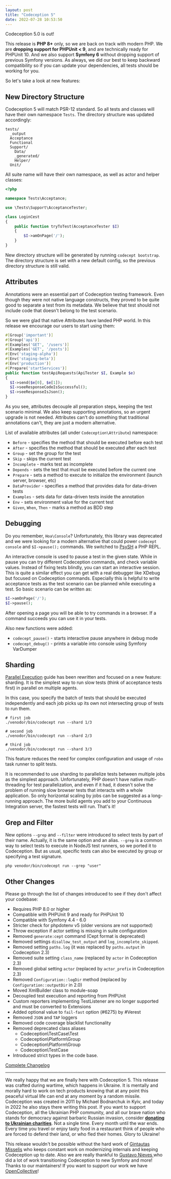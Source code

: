 ```yaml
---
layout: post
title: "Codeception 5"
date: 2022-07-28 10:53:50
---
```


Codeception 5.0 is out!

This release is **PHP 8+** only, so we are back on track with modern PHP. We are **dropping support for PHPUnit < 9**, and are technically ready for PHPUnit 10. And we also support **Symfony 6** without dropping support of previous Symfony versions. As always, we did our best to keep backward compatibility so if you can update your dependencies, all tests should be working for you.

So let's take a look at new features:

## New Directory Structure

Codeception 5 will match PSR-12 standard. So all tests and classes will have their own namespace `Tests`. The directory structure was updated accordingly:

```
tests/
  _output
  Acceptance
  Functional
  Support/
    Data/
    _generated/
    Helper/
  Unit/
```

All suite name will have their own namespace, as well as actor and helper classes:

```php
<?php

namespace Tests\Acceptance;

use \Tests\Support\AcceptanceTester;

class LoginCest
{
    public function tryToTest(AcceptanceTester $I)
    {
        $I->amOnPage('/');
    }
}
```

New directory structure will be generated by running `codecept bootstrap`. The directory structure is set with a new default config, so the previous directory structure is still valid.

## Attributes

Annotations were an essential part of Codeception testing framework. Even though they were not native language constructs, they proved to be quite good to separate a test from its metadata. We believe that test should not include code that doesn't belong to the test scenario.

So we were glad that native Attributes have landed PHP world. In this release we encourage our users to start using them:

```php
#[Group('important')]
#[Group('api')]
#[Examples('GET', '/users')]
#[Examples('GET', '/posts')]
#[Env('staging-alpha')]
#[Env('staging-beta')]
#[Env('production')]
#[Prepare('startServices')]
public function testApiRequests(ApiTester $I, Example $e)
{
  $I->send($e[0], $e[1]);
  $I->seeResponseCodeIsSuccessful();
  $I->seeResponseIsJson();
}
```

As you see, attributes decouple all preparation steps, keeping the test scenario minimal. We also keep supporting annotations, so an urgent upgrade is not needed. Attributes can't do something that traditional annotations can't, they are just a modern alternative.

List of available attributes (all under `Codeception\Attribute`) namespace:

* `Before` - specifies the method that should be executed before each test
* `After` - specifies the method that should be executed after each test
* `Group` - set the group for the test
* `Skip` - skips the current test
* `Incomplete` - marks test as incomplete
* `Depends` - sets the test that must be executed before the current one
* `Prepare` - sets a method to execute to initialize the environment (launch server, browser, etc)
* `DataProvider` - specifies a method that provides data for data-driven tests
* `Examples` - sets data for data-driven tests inside the annotation
* `Env` - sets environment value for the current test
* `Given`, `When`, `Then` - marks a method as BDD step

## Debugging

Do you remember, `Hoa\Console`? Unfortunately, this library was deprecated and we were looking for a modern alternative that could power `codecept console` and `$I->pause();` commands. We switched to [PsySH](https://psysh.org) a PHP REPL.

An interactive console is used to pause a test in the given state. While in pause you can try different Codeception commands, and check variable values. Instead of fixing tests blindly, you can start an interactive session. This is quite a similar effect you can get with a real debugger like XDebug but focused on Codeception commands. Especially this is helpful to write acceptance tests as the test scenario can be planned while executing a test. So basic scenario can be written as:

```php
$I->amOnPage('/');
$I->pause();
```

After opening a page you will be able to try commands in a browser. If a command succeeds you can use it in your tests.

Also new functions were added:

* `codecept_pause()` - starts interactive pause anywhere in debug mode
* `codecept_debug()` - prints a variable into console using Symfony VarDumper

## Sharding

[Parallel Execution](/docs/ParallelExecution) guide has been rewritten and focused on a new feature: sharding. It is the simplest way to run slow tests (think of acceptance tests first) in parallel on multiple agents.

In this case, you specify the batch of tests that should be executed independently and each job picks up its own not intersecting group of tests to run them.

```
# first job
./venodor/bin/codecept run --shard 1/3

# second job
./venodor/bin/codecept run --shard 2/3

# third job
./venodor/bin/codecept run --shard 3/3
```

This feature reduces the need for complex configuration and usage of `robo` task runner to split tests.

It is recommended to use sharding to parallelize tests between multiple jobs as the simplest approach. Unfortunately, PHP doesn't have native multi-threading for test parallelization, and even if it had, it doesn't solve the problem of running slow browser tests that interacts with a whole application. So only horizontal scaling by jobs can be suggested as a long-running approach. The more build agents you add to your Continuous Integration server, the fastest tests will run. That's it!

## Grep and Filter

New options `--grep` and `--filter` were introduced to select tests by part of their name. Actually, it is the same option and an alias. `--grep` is a common way to select tests to execute in NodeJS test runners, so we ported it to Codeception. But as usual, specific tests can also be executed by group or specifying a test signature.

```
php venodor/bin/codecept run --grep "user"
```

## Other Changes

Please go through the list of changes introduced to see if they don't affect your codebase:

* Requires PHP 8.0 or higher
* Compatible with PHPUnit 9 and ready for PHPUnit 10
* Compatible with Symfony 4.4 - 6.0
* Stricter check for phpdotenv v5 (older versions are not supported)
* Throw exception if actor setting is missing in suite configuration
* Removed `generate:cept` command (Cept format is deprecated)
* Removed settings `disallow_test_output` and `log_incomplete_skipped`.
* Removed setting `paths.log` (it was replaced by `paths.output` in Codeception 2.3)
* Removed suite setting `class_name` (replaced by `actor` in Codeception 2.3)
* Removed global setting `actor` (replaced by `actor_prefix` in Codeception 2.3)
* Removed `Configuration::logDir` method (replaced by `Configuration::outputDir` in 2.0)
* Moved XmlBuilder class to module-soap
* Decoupled test execution and reporting from PHPUnit
* Custom reporters implementing TestListener are no longer supported and must be converted to Extensions
* Added optional value to `fail-fast` option (#6275) by #Verest
* Removed `JSON` and `TAP` loggers
* Removed code coverage blacklist functionality
* Removed deprecated class aliases
  - Codeception\TestCase\Test
  - Codeception\Platform\Group
  - Codeception\Platform\Group
  - Codeception\TestCase
* Introduced strict types in the code base.

[Complete Changelog](https://raw.githubusercontent.com/Codeception/Codeception/5.0/CHANGELOG-5.x.md)

---

We really happy that we are finally here with Codeception 5. This release was crafted during wartime, which happens in Ukraine. It is mentally and morally hard to work on tech products knowing that at any point this peaceful virtual life can end at any moment by a random missile. Codeception was created in 2011 by Michael Bodnarchuk in Kyiv, and today in 2022 he also stays there writing this post. If you want to support Codeception, all the Ukrainian PHP community, and all our brave nation who stands for democracy against barbaric Russian invasion, consider **[donating to Ukrainian charities](https://stand-with-ukraine.pp.ua)**. Not a single time. Every month until the war ends. Every time you travel or enjoy tasty food in a restaurant think of people who are forced to defend their land, or who fled their homes. Glory to Ukraine!

This release wouldn't be possible without the hard work of [Gintautas Misselis](https://github.com/Naktibalda) who keeps constant work on modernizing internals and keeping Codeception up to date. Also we are really thankful to [Gustavo Nieves
](https://github.com/TavoNiievez) who did a lot of work transitioning Codeception to new Symfony and more! Thanks to our maintainers! If you want to support our work we have [OpenCollective](https://opencollective.com/codeception)!


